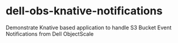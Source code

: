 # dell-obs-knative-notifications
Demonstrate Knative based application to handle S3 Bucket Event Notifications from Dell ObjectScale
